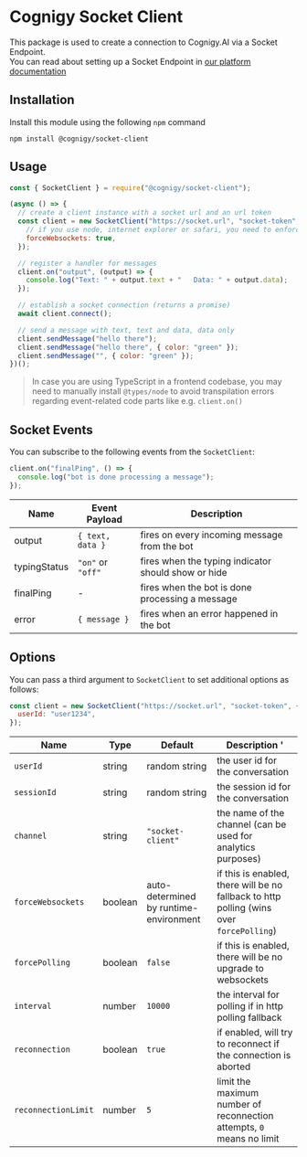 # Cognigy Socket Client

This package is used to create a connection to Cognigy.AI via a Socket Endpoint.  
You can read about setting up a Socket Endpoint in [our platform documentation](https://docs.cognigy.com/docs/deploy-a-socket-endpoint)

## Installation

Install this module using the following `npm` command

```
npm install @cognigy/socket-client
```

## Usage

```javascript
const { SocketClient } = require("@cognigy/socket-client");

(async () => {
  // create a client instance with a socket url and an url token
  const client = new SocketClient("https://socket.url", "socket-token", {
    // if you use node, internet explorer or safari, you need to enforce websockets
    forceWebsockets: true,
  });

  // register a handler for messages
  client.on("output", (output) => {
    console.log("Text: " + output.text + "   Data: " + output.data);
  });

  // establish a socket connection (returns a promise)
  await client.connect();

  // send a message with text, text and data, data only
  client.sendMessage("hello there");
  client.sendMessage("hello there", { color: "green" });
  client.sendMessage("", { color: "green" });
})();
```

> In case you are using TypeScript in a frontend codebase, you may need to manually install `@types/node` to avoid transpilation errors regarding event-related code parts like e.g. `client.on()`

## Socket Events

You can subscribe to the following events from the `SocketClient`:

```javascript
client.on("finalPing", () => {
  console.log("bot is done processing a message");
});
```

| Name         | Event Payload     | Description                                         |
| ------------ | ----------------- | --------------------------------------------------- |
| output       | `{ text, data }`  | fires on every incoming message from the bot        |
| typingStatus | `"on"` or `"off"` | fires when the typing indicator should show or hide |
| finalPing    | -                 | fires when the bot is done processing a message     |
| error        | `{ message }`     | fires when an error happened in the bot             |

## Options

You can pass a third argument to `SocketClient` to set additional options as follows:

```javascript
const client = new SocketClient("https://socket.url", "socket-token", {
  userId: "user1234",
});
```

| Name                | Type    | Default                                | Description '                                                                            |
| ------------------- | ------- | -------------------------------------- | ---------------------------------------------------------------------------------------- |
| `userId`            | string  | random string                          | the user id for the conversation                                                         |
| `sessionId`         | string  | random string                          | the session id for the conversation                                                      |
| `channel`           | string  | `"socket-client"`                      | the name of the channel (can be used for analytics purposes)                             |
| `forceWebsockets`   | boolean | auto-determined by runtime-environment | if this is enabled, there will be no fallback to http polling (wins over `forcePolling`) |
| `forcePolling`      | boolean | `false`                                | if this is enabled, there will be no upgrade to websockets                               |
| `interval`          | number  | `10000`                                | the interval for polling if in http polling fallback                                     |
| `reconnection`      | boolean | `true`                                 | if enabled, will try to reconnect if the connection is aborted                           |
| `reconnectionLimit` | number  | `5`                                    | limit the maximum number of reconnection attempts, `0` means no limit                    |
